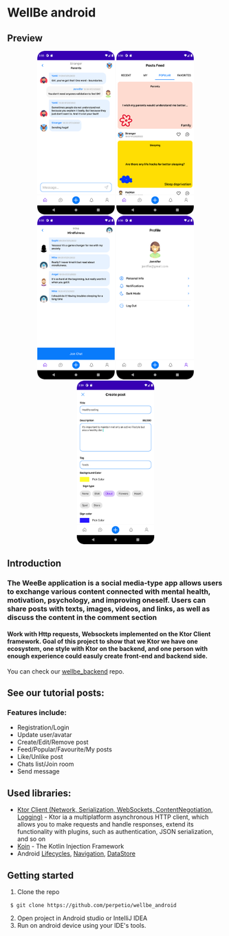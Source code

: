 # WellBe android

## Preview
<p align="center">
    <img src="screenshots/Screenshot_20220721_155539.png" width='180'/>
    <img src="screenshots/Screenshot_20220721_155659.png" width='180'/>
    <img src="screenshots/Screenshot_20220721_155550.png" width='180'/>
    <img src="screenshots/Screenshot_20220721_155621.png" width='180'/>
    <img src="screenshots/Screenshot_20220721_155929.png" width='180'/>
</p>

## Introduction

### The WeeBe application is a social media-type app allows users to exchange various content connected with mental health, motivation, psychology, and improving oneself. Users can share posts with texts, images, videos, and links, as well as discuss the content in the comment section

#### Work with Http requests, Websockets implemented on the Ktor Client framework. Goal of this project to show that we Ktor we have one ecosystem, one style with Ktor on the backend, and one person with enough experience could easuly create front-end and backend side.
You can check our [wellbe_backend](<https://github.com/perpetio/wellbe_backend>) repo.

## See our tutorial posts:

### Features include:
 - Registration/Login
 - Update user/avatar
 - Create/Edit/Remove post
 - Feed/Popular/Favourite/My posts
 - Like/Unlike post
 - Chats list/Join room
 - Send message

## Used libraries:
* [Ktor Client (Network, Serialization, WebSockets, ContentNegotiation, Logging)](<https://ktor.io/docs/create-client.html>) - Ktor ia a multiplatform asynchronous HTTP client, which allows you to make requests and handle responses, extend its functionality with plugins, such as authentication, JSON serialization, and so on
* [Koin](<https://insert-koin.io/docs/quickstart/android>) - The Kotlin Injection Framework
* Android [Lifecycles](<https://developer.android.com/topic/libraries/architecture/lifecycle>), [Navigation](<https://developer.android.com/guide/navigation/navigation-getting-started>), [DataStore](<https://developer.android.com/topic/libraries/architecture/datastore>)

## Getting started
1. Clone the repo
```
 $ git clone https://github.com/perpetio/wellbe_android
 ```
2. Open project in Android studio or IntelliJ IDEA
3. Run on android device using your IDE's tools.
